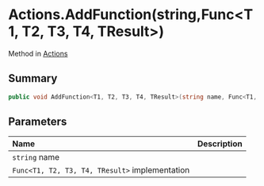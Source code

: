 # Actions.AddFunction(string,Func<T1, T2, T3, T4, TResult>)

Method in [Actions](/docs/api/csharp/yarn.unity.actions.md)

## Summary



```csharp
public void AddFunction<T1, T2, T3, T4, TResult>(string name, Func<T1, T2, T3, T4, TResult> implementation);
```

## Parameters

|Name|Description|
|:---|:---|
|`string` name||
|`Func<T1, T2, T3, T4, TResult>` implementation||

